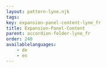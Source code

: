```yaml
---
layout: pattern-lyne.njk
tags: 
key: expansion-panel-content-lyne_fr
title: Expansion-Panel-Content
parent: accordion-folder-lyne_fr
order: 240
availablelanguages: 
    - de
    - en
---
```

